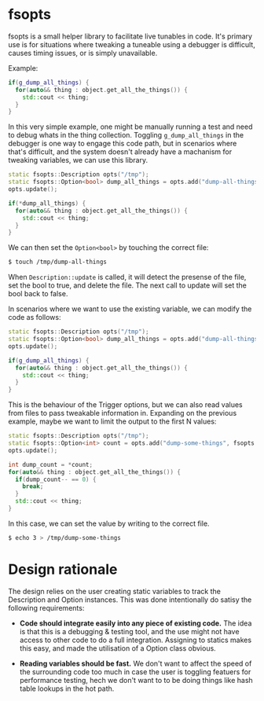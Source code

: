 # fsopts

fsopts is a small helper library to facilitate live tunables in code. It's primary use is for situations where tweaking a tuneable using a debugger is difficult, causes timing issues, or is simply unavailable.

Example:

```cpp
if(g_dump_all_things) {
  for(auto&& thing : object.get_all_the_things()) {
    std::cout << thing;
  }
}
```

In this very simple example, one might be manually running a test and need to debug whats in the thing collection. Toggling `g_dump_all_things` in the debugger is one way to engage this code path, but in scenarios where that's difficult, and the system doesn't already have a machanism for tweaking variables, we can use this library.

```cpp
static fsopts::Description opts("/tmp");
static fsopts::Option<bool> dump_all_things = opts.add("dump-all-things", fsopts::Trigger());
opts.update();

if(*dump_all_things) {
  for(auto&& thing : object.get_all_the_things()) {
    std::cout << thing;
  }
}
```

We can then set the `Option<bool>` by touching the correct file:

```sh
$ touch /tmp/dump-all-things
```

When `Description::update` is called, it will detect the presense of the file, set the bool to true, and delete the file. The next call to update will set the bool back to false.

In scenarios where we want to use the existing variable, we can modify the code as follows:

```cpp
static fsopts::Description opts("/tmp");
static fsopts::Option<bool> dump_all_things = opts.add("dump-all-things", fsopts::Trigger(&g_dump_all_things));
opts.update();

if(g_dump_all_things) {
  for(auto&& thing : object.get_all_the_things()) {
    std::cout << thing;
  }
}
```

This is the behaviour of the Trigger options, but we can also read values from files to pass tweakable information in. Expanding on the previous example, maybe we want to limit the output to the first N values:

```cpp
static fsopts::Description opts("/tmp");
static fsopts::Option<int> count = opts.add("dump-some-things", fsopts::Value<int>().default_value(0));
opts.update();

int dump_count = *count;
for(auto&& thing : object.get_all_the_things()) {
  if(dump_count-- == 0) {
    break;
  }
  std::cout << thing;
}
```

In this case, we can set the value by writing to the correct file.

```sh
$ echo 3 > /tmp/dump-some-things
```

# Design rationale

The design relies on the user creating static variables to track the Description and Option instances. This was done intentionally do satisy the following requirements:
    
* **Code should integrate easily into any piece of existing code.** The idea is that this is a debugging & testing tool, and the use might not have access to other code to do a full integration. Assigning to statics makes this easy, and made the utilisation of a Option class obvious.
    
* **Reading variables should be fast.** We don't want to affect the speed of the surrounding code too much in case the user is toggling featuers for performance testing, hech we don't want to to be doing things like hash table lookups in the hot path.
